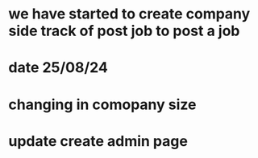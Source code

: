 # we have started to  create company side track of post job to post a job 
# date 25/08/24
# changing in comopany size
# update create admin page
